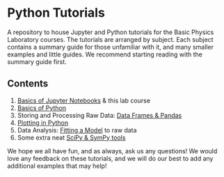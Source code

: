 # Python Tutorials
A repository to house Jupyter and Python tutorials for the Basic Physics Laboratory courses.
The tutorials are arranged by subject. Each subject contains a summary guide for those unfamiliar with it, and many smaller examples 
and little guides. We recommend starting reading with the summary guide first.

## Contents

1. [Basics of Jupyter Notebooks](1%20Jupyter%20Notebook%20Basics) & this lab course
2. [Basics of Python](2%20Python%20Basics)
3. Storing and Processing Raw Data: [Data Frames & Pandas](3%20Data%20Frames%20%26%20Pandas)
4. [Plotting in Python](4%20Plotting)
5. Data Analysis: [Fitting a Model](5%20Curve%20Fitting) to raw data
6. Some extra neat [SciPy & SymPy tools](6%20SciPy%20%26%20SymPy%20Tools)

We hope we all have fun, and as always, ask us any questions! 
We would love any feedback on these tutorials, and we will do our best to add any additional examples that may help!
